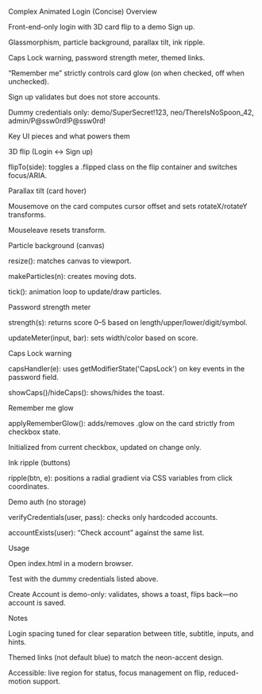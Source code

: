 Complex Animated Login (Concise)
Overview

Front-end-only login with 3D card flip to a demo Sign up.

Glassmorphism, particle background, parallax tilt, ink ripple.

Caps Lock warning, password strength meter, themed links.

“Remember me” strictly controls card glow (on when checked, off when unchecked).

Sign up validates but does not store accounts.

Dummy credentials only: demo/SuperSecret!123, neo/ThereIsNoSpoon_42, admin/P@ssw0rd!P@ssw0rd!

Key UI pieces and what powers them

3D flip (Login ↔ Sign up)

flipTo(side): toggles a .flipped class on the flip container and switches focus/ARIA.

Parallax tilt (card hover)

Mousemove on the card computes cursor offset and sets rotateX/rotateY transforms.

Mouseleave resets transform.

Particle background (canvas)

resize(): matches canvas to viewport.

makeParticles(n): creates moving dots.

tick(): animation loop to update/draw particles.

Password strength meter

strength(s): returns score 0–5 based on length/upper/lower/digit/symbol.

updateMeter(input, bar): sets width/color based on score.

Caps Lock warning

capsHandler(e): uses getModifierState('CapsLock') on key events in the password field.

showCaps()/hideCaps(): shows/hides the toast.

Remember me glow

applyRememberGlow(): adds/removes .glow on the card strictly from checkbox state.

Initialized from current checkbox, updated on change only.

Ink ripple (buttons)

ripple(btn, e): positions a radial gradient via CSS variables from click coordinates.

Demo auth (no storage)

verifyCredentials(user, pass): checks only hardcoded accounts.

accountExists(user): “Check account” against the same list.

Usage

Open index.html in a modern browser.

Test with the dummy credentials listed above.

Create Account is demo-only: validates, shows a toast, flips back—no account is saved.

Notes

Login spacing tuned for clear separation between title, subtitle, inputs, and hints.

Themed links (not default blue) to match the neon-accent design.

Accessible: live region for status, focus management on flip, reduced-motion support.
